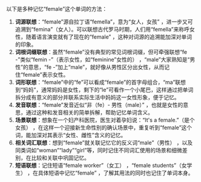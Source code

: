 以下是多种记忆“female”这个单词的方法：
1. **词源联想**：“female”源自拉丁语“femella”，意为“女人，女孩” ，进一步又可追溯到“femina”（女人）。可以联想古代罗马时期，人们用“femella”来称呼女性，随着语言演变就有了现在的“female” ，这种对词源的追溯能加深对单词的印象。
2. **词根词缀联想**：虽然“female”没有典型的常见词根词缀，但可牵强联想“fe -”类似“femin -”（表示女性，如“feminine”女性的） ，“male”大家熟知是“男性”的意思，“fe -”加上“male”，就好像从男性区分出女性，从而记住“female”表示女性。
3. **词形联想**：“female”中的“fe”可以看成“female”的首字母组合，“ma”联想到“妈妈”，通常妈妈是女性，剩下的“le”可看作一个小尾巴，这样通过把单词拆分成有意义的部分并联系实际生活中妈妈这一女性形象，便于记忆。
4. **发音联想**：“female”发音近似“非（fe）- 男性（male）” ，也就是女性的意思，通过这种和发音相关的简单拆解，帮助记忆单词含义。
5. **场景联想**：想象在一个妇产科医院，医生对着孕妇说：“It's a female.”（是个女孩） ，在这样一个迎接新生命性别的确认场景中，重复听到“female”这个词，能加深对其表示“女性、雌性”含义的记忆。
6. **相关词汇联想**：想到“female”就关联记忆它的反义词“male”（男性） ，以及同类词如“woman”“lady”“girl”等，同时记住不同词汇使用的场景和细微差别，在比较和关联中巩固记忆。
7. **短语联想**：记住短语“female worker”（女工） ，“female students”（女学生） ，在具体短语中记忆“female” ，了解其用法的同时也记住了单词本身。 
